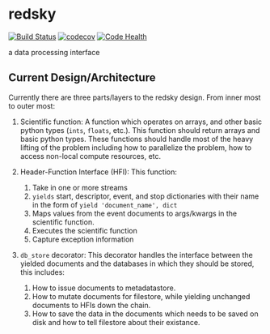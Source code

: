 # redsky
[![Build Status](https://travis-ci.org/xpdAcq/redsky.svg?branch=master)](https://travis-ci.org/xpdAcq/redsky)
[![codecov](https://codecov.io/gh/xpdAcq/redsky/branch/master/graph/badge.svg)](https://codecov.io/gh/xpdAcq/redsky)
[![Code Health](https://landscape.io/github/xpdAcq/redsky/master/landscape.svg?style=flat)](https://landscape.io/github/xpdAcq/redsky/master)

a data processing interface

## Current Design/Architecture
Currently there are three parts/layers to the redsky design.
From inner most to outer most:
1. Scientific function: A function which operates on arrays, and other basic
python types (`ints`, `floats`, etc.). This function should return arrays and
basic python types. These functions should handle most of the heavy lifting
of the problem including how to parallelize the problem, how to access 
non-local compute resources, etc.

 1. Header-Function Interface (HFI): This function:
    1. Take in one or more streams
    1. `yields` start, descriptor, event, and stop dictionaries with their name
    in the form of `yield 'document_name', dict`
    1. Maps values from the event documents to args/kwargs in the scientific 
    function.
    1. Executes the scientific function
    1. Capture exception information

 1. `db_store` decorator: This decorator handles the interface between the 
yielded documents and the databases in which they should be stored, this 
includes:
    1. How to issue documents to metadatastore.
    1. How to mutate documents for filestore, while yielding unchanged documents
    to HFIs down the chain.
    1. How to save the data in the documents which needs to be saved on disk and
   how to tell filestore about their existance.